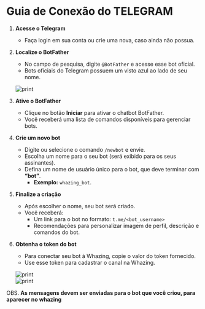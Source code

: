 # Guia de Conexão do TELEGRAM

1. **Acesse o Telegram**
   * Faça login em sua conta ou crie uma nova, caso ainda não possua.
2.  **Localize o BotFather**

    * No campo de pesquisa, digite `@BotFather` e acesse esse bot oficial.
    * Bots oficiais do Telegram possuem um visto azul ao lado de seu nome.

    ![print](BotFather.png)
3. **Ative o BotFather**
   * Clique no botão **Iniciar** para ativar o chatbot BotFather.
   * Você receberá uma lista de comandos disponíveis para gerenciar bots.
4. **Crie um novo bot**
   * Digite ou selecione o comando `/newbot` e envie.
   * Escolha um nome para o seu bot (será exibido para os seus assinantes).
   * Defina um nome de usuário único para o bot, que deve terminar com **“bot”**.
     * **Exemplo:** `whazing_bot`.
5. **Finalize a criação**
   * Após escolher o nome, seu bot será criado.
   * Você receberá:
     * Um link para o bot no formato: `t.me/<bot_username>`
     * Recomendações para personalizar imagem de perfil, descrição e comandos do bot.
6.  **Obtenha o token do bot**

    * Para conectar seu bot à Whazing, copie o valor do token fornecido.
    * Use esse token para cadastrar o canal na Whazing.

    ![print](token.png)\
    ![print](whazing.png)

OBS. **As mensagens devem ser enviadas para o bot que você criou, para aparecer no whazing**
